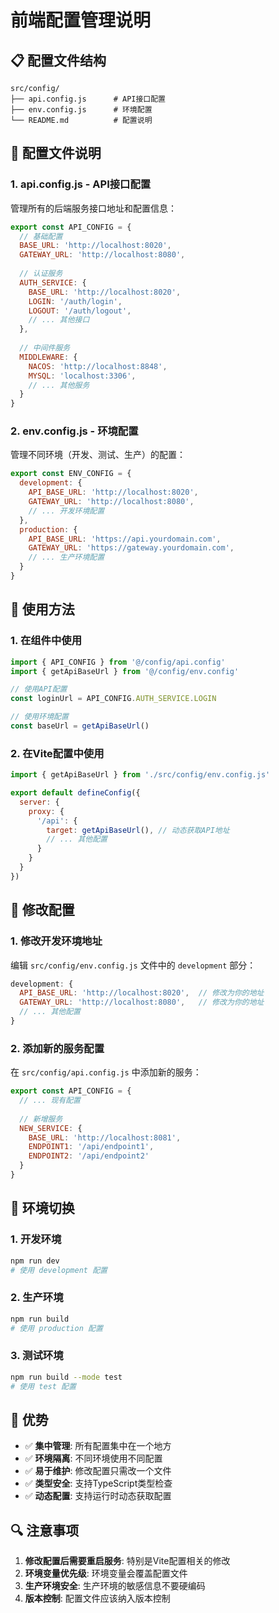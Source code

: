 # 前端配置管理说明

## 📋 配置文件结构

```
src/config/
├── api.config.js      # API接口配置
├── env.config.js      # 环境配置
└── README.md          # 配置说明
```

## 🔧 配置文件说明

### 1. api.config.js - API接口配置
管理所有的后端服务接口地址和配置信息：

```javascript
export const API_CONFIG = {
  // 基础配置
  BASE_URL: 'http://localhost:8020',
  GATEWAY_URL: 'http://localhost:8080',
  
  // 认证服务
  AUTH_SERVICE: {
    BASE_URL: 'http://localhost:8020',
    LOGIN: '/auth/login',
    LOGOUT: '/auth/logout',
    // ... 其他接口
  },
  
  // 中间件服务
  MIDDLEWARE: {
    NACOS: 'http://localhost:8848',
    MYSQL: 'localhost:3306',
    // ... 其他服务
  }
}
```

### 2. env.config.js - 环境配置
管理不同环境（开发、测试、生产）的配置：

```javascript
export const ENV_CONFIG = {
  development: {
    API_BASE_URL: 'http://localhost:8020',
    GATEWAY_URL: 'http://localhost:8080',
    // ... 开发环境配置
  },
  production: {
    API_BASE_URL: 'https://api.yourdomain.com',
    GATEWAY_URL: 'https://gateway.yourdomain.com',
    // ... 生产环境配置
  }
}
```

## 🚀 使用方法

### 1. 在组件中使用
```javascript
import { API_CONFIG } from '@/config/api.config'
import { getApiBaseUrl } from '@/config/env.config'

// 使用API配置
const loginUrl = API_CONFIG.AUTH_SERVICE.LOGIN

// 使用环境配置
const baseUrl = getApiBaseUrl()
```

### 2. 在Vite配置中使用
```javascript
import { getApiBaseUrl } from './src/config/env.config.js'

export default defineConfig({
  server: {
    proxy: {
      '/api': {
        target: getApiBaseUrl(), // 动态获取API地址
        // ... 其他配置
      }
    }
  }
})
```

## 🔄 修改配置

### 1. 修改开发环境地址
编辑 `src/config/env.config.js` 文件中的 `development` 部分：

```javascript
development: {
  API_BASE_URL: 'http://localhost:8020',  // 修改为你的地址
  GATEWAY_URL: 'http://localhost:8080',   // 修改为你的地址
  // ... 其他配置
}
```

### 2. 添加新的服务配置
在 `src/config/api.config.js` 中添加新的服务：

```javascript
export const API_CONFIG = {
  // ... 现有配置
  
  // 新增服务
  NEW_SERVICE: {
    BASE_URL: 'http://localhost:8081',
    ENDPOINT1: '/api/endpoint1',
    ENDPOINT2: '/api/endpoint2'
  }
}
```

## 📱 环境切换

### 1. 开发环境
```bash
npm run dev
# 使用 development 配置
```

### 2. 生产环境
```bash
npm run build
# 使用 production 配置
```

### 3. 测试环境
```bash
npm run build --mode test
# 使用 test 配置
```

## 🎯 优势

- ✅ **集中管理**: 所有配置集中在一个地方
- ✅ **环境隔离**: 不同环境使用不同配置
- ✅ **易于维护**: 修改配置只需改一个文件
- ✅ **类型安全**: 支持TypeScript类型检查
- ✅ **动态配置**: 支持运行时动态获取配置

## 🔍 注意事项

1. **修改配置后需要重启服务**: 特别是Vite配置相关的修改
2. **环境变量优先级**: 环境变量会覆盖配置文件
3. **生产环境安全**: 生产环境的敏感信息不要硬编码
4. **版本控制**: 配置文件应该纳入版本控制
